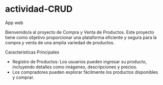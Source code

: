 # actividad-CRUD
App web 

Bienvenido/a al proyecto de Compra y Venta de Productos. Este proyecto tiene como objetivo proporcionar una plataforma eficiente y segura para la compra y venta de una amplia variedad de productos.

Características Principales
- Registro de Productos: Los usuarios pueden ingresar su producto, incluyendo detalles como imágenes, descripciones y precios.
- Los compradores pueden explorar fácilmente los productos disponibles y comprar.

